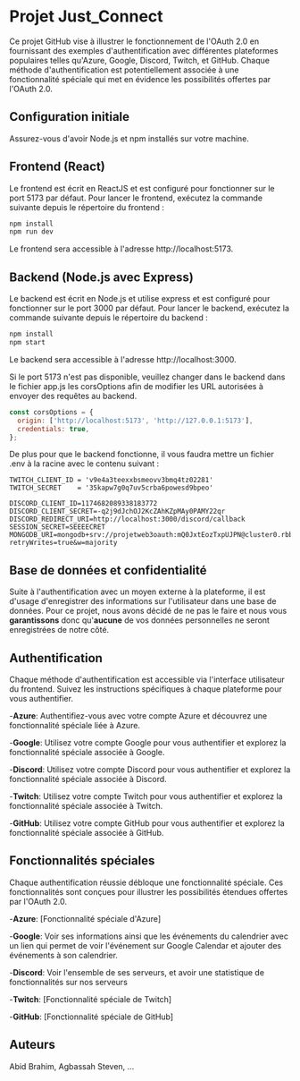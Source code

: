 # Projet Just_Connect

Ce projet GitHub vise à illustrer le fonctionnement de l'OAuth 2.0 en fournissant des exemples d'authentification avec différentes plateformes populaires telles qu'Azure, Google, Discord, Twitch, et GitHub. Chaque méthode d'authentification est potentiellement associée à une fonctionnalité spéciale qui met en évidence les possibilités offertes par l'OAuth 2.0.


## Configuration initiale
Assurez-vous d'avoir Node.js et npm installés sur votre machine.


## Frontend (React)

Le frontend est écrit en ReactJS et est configuré pour fonctionner sur le port 5173 par défaut. Pour lancer le frontend, exécutez la commande suivante depuis le répertoire du frontend :


```bash
npm install
npm run dev
```
Le frontend sera accessible à l'adresse http://localhost:5173. 


## Backend (Node.js avec Express)

Le backend est écrit en Node.js et utilise express  et est configuré pour fonctionner sur le port 3000 par défaut. Pour lancer le backend, exécutez la commande suivante depuis le répertoire du backend :
```bash
npm install
npm start

```
Le backend sera accessible à l'adresse http://localhost:3000.

Si le port 5173 n'est pas disponible, veuillez changer dans le backend dans le fichier app.js les corsOptions afin de modifier les URL autorisées à envoyer des requêtes au backend.


```javascript
const corsOptions = {
  origin: ['http://localhost:5173', 'http://127.0.0.1:5173'],
  credentials: true,
};

```
De plus pour que le backend fonctionne, il vous faudra mettre un fichier .env à la racine avec le contenu suivant :
``` 
TWITCH_CLIENT_ID = 'v9e4a3teexxbsmeovv3bmq4tz02281'
TWITCH_SECRET    = '35kapw7g0q7uv5crba6powesd9bpeo'

DISCORD_CLIENT_ID=1174682089338183772
DISCORD_CLIENT_SECRET=-q2j9dJchOJ2KcZAhKZpMAy0PAMY22qr
DISCORD_REDIRECT_URI=http://localhost:3000/discord/callback
SESSION_SECRET=SEEEECRET
MONGODB_URI=mongodb+srv://projetweb3oauth:mQ0JxtEozTxpUJPN@cluster0.rbb9rop.mongodb.net/projetweb3?retryWrites=true&w=majority

```
## Base de données et confidentialité
Suite à l'authentification avec un moyen externe à la plateforme, il est d'usage d'enregistrer des informations sur l'utilisateur dans une base de données. Pour ce projet, nous avons décidé de ne pas le faire et nous vous **garantissons**
donc qu'**aucune** de vos données personnelles ne seront enregistrées de notre côté.

## Authentification
Chaque méthode d'authentification est accessible via l'interface utilisateur du frontend. Suivez les instructions spécifiques à chaque plateforme pour vous authentifier.

-**Azure**: Authentifiez-vous avec votre compte Azure et découvrez une fonctionnalité spéciale liée à Azure.

-**Google**: Utilisez votre compte Google pour vous authentifier et explorez la fonctionnalité spéciale associée à Google.

-**Discord**: Utilisez votre compte Discord pour vous authentifier et explorez la fonctionnalité spéciale associée à Discord.

-**Twitch**: Utilisez votre compte Twitch pour vous authentifier et explorez la fonctionnalité spéciale associée à Twitch.

-**GitHub**: Utilisez votre compte GitHub pour vous authentifier et explorez la fonctionnalité spéciale associée à GitHub.

## Fonctionnalités spéciales
Chaque authentification réussie débloque une fonctionnalité spéciale. Ces fonctionnalités sont conçues pour illustrer les possibilités étendues offertes par l'OAuth 2.0.

-**Azure**: [Fonctionnalité spéciale d'Azure]

-**Google**: Voir ses informations ainsi que les événements du calendrier avec un lien qui permet de voir l'événement sur Google Calendar et ajouter des événements à son calendrier.

-**Discord**: Voir l'ensemble de ses serveurs, et avoir une statistique de fonctionnalités sur nos serveurs

-**Twitch**: [Fonctionnalité spéciale de Twitch]

-**GitHub**: [Fonctionnalité spéciale de GitHub]

## Auteurs
Abid Brahim, Agbassah Steven, ...
